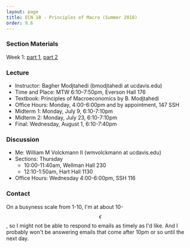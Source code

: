 ```yaml
---
layout: page
title: ECN 1B - Principles of Macro (Summer 2018)
order: 9.6
---
```


### Section Materials
Week 1: [part 1](week01-01.pdf), [part 2](week01-02.pdf)


### Lecture
* Instructor: Bagher Modjtahedi (bmodjtahedi at ucdavis.edu)
* Time and Place: MTW 6:10–7:50pm, Everson Hall 176
* Textbook: Principles of Macroeconomics by B. Modjtahedi
* Office Hours: Monday, 4:00-6:00pm and by appointment, 147 SSH
* Midterm 1: Monday, July 9, 6:10-7:10pm
* Midterm 2: Monday, July 23, 6:10-7:10pm
* Final: Wednesday, August 1, 6:10-7:40pm


### Discussion
* Me: William M Volckmann II (wmvolckmann at ucdavis.edu)
* Sections: Thursday
  * 10:00-11:40am, Wellman Hall 230
  * 12:10-1:50am, Hart Hall 1130
* Office Hours: Wednesday 4:00-6:00pm, SSH 116

[comment]: <Office Hours: Tuesday 12-2pm, 116 SSH>


### Contact
On a busyness scale from 1-10, I'm at about 10-$$\epsilon$$, so I might not be
 able to respond to emails as timely as I'd like. And I probably won't be
 answering emails that come after 10pm or so until the next day.

